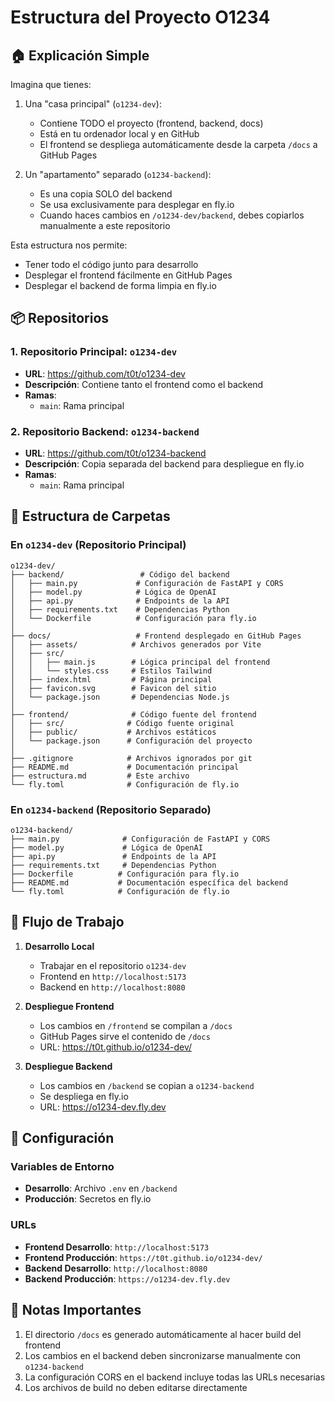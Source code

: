 # Estructura del Proyecto O1234

## 🏠 Explicación Simple

Imagina que tienes:

1. Una "casa principal" (`o1234-dev`):
   - Contiene TODO el proyecto (frontend, backend, docs)
   - Está en tu ordenador local y en GitHub
   - El frontend se despliega automáticamente desde la carpeta `/docs` a GitHub Pages

2. Un "apartamento" separado (`o1234-backend`):
   - Es una copia SOLO del backend
   - Se usa exclusivamente para desplegar en fly.io
   - Cuando haces cambios en `/o1234-dev/backend`, debes copiarlos manualmente a este repositorio

Esta estructura nos permite:
- Tener todo el código junto para desarrollo
- Desplegar el frontend fácilmente en GitHub Pages
- Desplegar el backend de forma limpia en fly.io

## 📦 Repositorios

### 1. Repositorio Principal: `o1234-dev`
- **URL**: https://github.com/t0t/o1234-dev
- **Descripción**: Contiene tanto el frontend como el backend
- **Ramas**: 
  - `main`: Rama principal

### 2. Repositorio Backend: `o1234-backend`
- **URL**: https://github.com/t0t/o1234-backend
- **Descripción**: Copia separada del backend para despliegue en fly.io
- **Ramas**:
  - `main`: Rama principal

## 📂 Estructura de Carpetas

### En `o1234-dev` (Repositorio Principal)
```
o1234-dev/
├── backend/                 # Código del backend
│   ├── main.py             # Configuración de FastAPI y CORS
│   ├── model.py            # Lógica de OpenAI
│   ├── api.py              # Endpoints de la API
│   ├── requirements.txt    # Dependencias Python
│   └── Dockerfile          # Configuración para fly.io
│
├── docs/                   # Frontend desplegado en GitHub Pages
│   ├── assets/            # Archivos generados por Vite
│   ├── src/
│   │   ├── main.js        # Lógica principal del frontend
│   │   └── styles.css     # Estilos Tailwind
│   ├── index.html         # Página principal
│   ├── favicon.svg        # Favicon del sitio
│   └── package.json       # Dependencias Node.js
│
├── frontend/              # Código fuente del frontend
│   ├── src/              # Código fuente original
│   ├── public/           # Archivos estáticos
│   └── package.json      # Configuración del proyecto
│
├── .gitignore            # Archivos ignorados por git
├── README.md             # Documentación principal
├── estructura.md         # Este archivo
└── fly.toml              # Configuración de fly.io
```

### En `o1234-backend` (Repositorio Separado)
```
o1234-backend/
├── main.py              # Configuración de FastAPI y CORS
├── model.py             # Lógica de OpenAI
├── api.py               # Endpoints de la API
├── requirements.txt     # Dependencias Python
├── Dockerfile          # Configuración para fly.io
├── README.md           # Documentación específica del backend
└── fly.toml            # Configuración de fly.io
```

## 🔄 Flujo de Trabajo

1. **Desarrollo Local**
   - Trabajar en el repositorio `o1234-dev`
   - Frontend en `http://localhost:5173`
   - Backend en `http://localhost:8080`

2. **Despliegue Frontend**
   - Los cambios en `/frontend` se compilan a `/docs`
   - GitHub Pages sirve el contenido de `/docs`
   - URL: https://t0t.github.io/o1234-dev/

3. **Despliegue Backend**
   - Los cambios en `/backend` se copian a `o1234-backend`
   - Se despliega en fly.io
   - URL: https://o1234-dev.fly.dev

## 🔑 Configuración

### Variables de Entorno
- **Desarrollo**: Archivo `.env` en `/backend`
- **Producción**: Secretos en fly.io

### URLs
- **Frontend Desarrollo**: `http://localhost:5173`
- **Frontend Producción**: `https://t0t.github.io/o1234-dev/`
- **Backend Desarrollo**: `http://localhost:8080`
- **Backend Producción**: `https://o1234-dev.fly.dev`

## 📝 Notas Importantes

1. El directorio `/docs` es generado automáticamente al hacer build del frontend
2. Los cambios en el backend deben sincronizarse manualmente con `o1234-backend`
3. La configuración CORS en el backend incluye todas las URLs necesarias
4. Los archivos de build no deben editarse directamente

